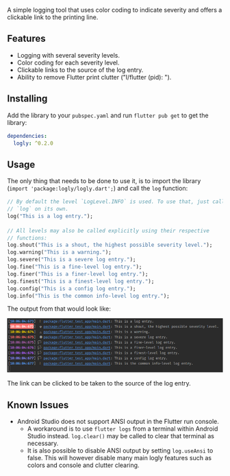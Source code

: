 A simple logging tool that uses color coding to indicate severity and
offers a clickable link to the printing line.

## Features

* Logging with several severity levels.
* Color coding for each severity level.
* Clickable links to the source of the log entry.
* Ability to remove Flutter print clutter ("I/flutter (pid): ").

## Installing

Add the library to your `pubspec.yaml` and run `flutter pub get` to get
the library:

```yaml
dependencies:
  logly: ^0.2.0
```

## Usage

The only thing that needs to be done to use it, is to import the library
(`import 'package:logly/logly.dart';`) and call the `log` function:

```dart
// By default the level `LogLevel.INFO` is used. To use that, just call
// `log` on its own.
log("This is a log entry.");

// All levels may also be called explicitly using their respective
// functions:
log.shout("This is a shout, the highest possible severity level.");
log.warning("This is a warning.");
log.severe("This is a severe log entry.");
log.fine("This is a fine-level log entry.");
log.finer("This is a finer-level log entry.");
log.finest("This is a finest-level log entry.");
log.config("This is a config log entry.");
log.info("This is the common info-level log entry.");
```

The output from that would look like:

![Output Example](/images/example.png)

The link can be clicked to be taken to the source of the log entry.

## Known Issues

* Android Studio does not support ANSI output in the Flutter run
  console.
  * A workaround is to use `flutter logs` from a terminal within
    Android Studio instead. `log.clear()` may be called to clear that
    terminal as necessary.
  * It is also possible to disable ANSI output by setting `log.useAnsi`
    to false. This will however disable many main logly features such as
    colors and console and clutter clearing.
